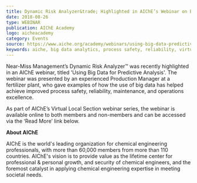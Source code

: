 ```yaml
---
title: Dynamic Risk Analyzer&trade; Highlighted in AIChE’s Webinar on Big Data Analytics 
date: 2018-08-26
type: WEBINAR
publication: AIChE Academy
logo: aicheacademy
category: Events
source: https://www.aiche.org/academy/webinars/using-big-data-predictive-analysis
keywords: aiche, big data analytics, process safety, reliability, virtual local section  
---
```


Near-Miss Management’s Dynamic Risk Analyzer™ was recently highlighted in an AIChE webinar, titled 'Using Big Data for Predictive Analysis'. The webinar was presented by an experienced Production Manager at a fertilizer plant, who gave examples of how the use of big data has helped achieve improved process safety, reliability, maintenance, and operations excellence.

As part of AIChE’s Virtual Local Section webinar series, the webinar is available online to both members and non-members and can be accessed via the ‘Read More’ link below.

**About AIChE**

AIChE is the world's leading organization for chemical engineering professionals, with more than 60,000 members from more than 110 countries. AIChE's vision is to provide value as the lifetime center for professional & personal growth, and security of chemical engineers, and the foremost catalyst in applying chemical engineering expertise in meeting societal needs.
